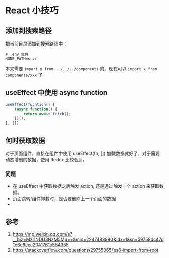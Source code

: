 # React 小技巧

<!--
ID: dc95c9b9-ec45-4909-a1be-456599cdb77a
Status: draft
Date: 2020-10-09T10:57:43
Modified: 2020-10-09T10:57:43
wp_id: 2070
-->

## 添加到搜索路径 

把当前目录添加到搜索路径中：

```
# .env 文件
NODE_PATH=src/
```

本来需要 `import x from ../../../components` 的，现在可以 `import x from components/xxx` 了

## useEffect 中使用 async function

```js
useEffect(fucntion() {
    (async function() {
        return await fetch();
    })();
}, [])
```

## 何时获取数据

对于页面组件，直接在组件中使用 useEffect(fn, []) 加载数据就好了，对于需要动态增删的数据，使用 Redux 比较合适。

### 问题

- 在 useEffect 中获取数据之后触发 action, 还是通过触发一个 action 来获取数据。
- 页面跳转/组件卸载时，是否要删除上一个页面的数据
- 

## 参考

1. https://mp.weixin.qq.com/s?__biz=MzI1NDU3NzM5Mg==&mid=2247483990&idx=1&sn=59758dc47d1e6e6ccc2041761c554355
2. https://stackoverflow.com/questions/29755065/es6-import-from-root